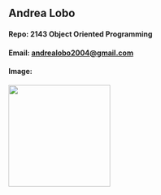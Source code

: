 ## Andrea Lobo

#### Repo: 2143 Object Oriented Programming

#### Email: andrealobo2004@gmail.com

#### Image:

<img src="https://i.imgur.com/PGXznmo.jpeg" width="200">
